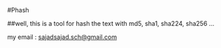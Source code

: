 #Phash

##well, this is a tool for hash the text with md5, sha1, sha224, sha256 ...

my email : sajadsajad.sch@gmail.com
